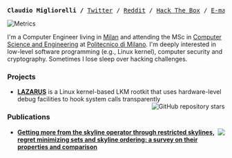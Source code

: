 <p><pre align="center">
<strong>Claudio Migliorelli /</strong> <a href="https://twitter.com/migliio">Twitter</a> / <a href="https://www.reddit.com/user/migliio">Reddit</a> / <a href="https://app.hackthebox.com/profile/424092">Hack The Box</a> / <a href="mailto:migliorelliclaudio@gmail.com">E-mail</a> </pre></p>

![Metrics](https://metrics.lecoq.io/migliio?template=classic&base.indepth=false&config.timezone=Europe%2FRome)

I'm a Computer Engineer living in [Milan](https://goo.gl/maps/xKjoMDEyRpdjAkbe8) and attending the MSc in [Computer Science and Engineering](https://www4.ceda.polimi.it/manifesti/manifesti/controller/ManifestoPublic.do?check_params=1&aa=2021&k_corso_la=481&lang=EN&k_indir=T2A&__pj0=0&__pj1=24fcaca386b342c57fa9fac710f8934e) at [Politecnico di Milano](https://en.wikipedia.org/wiki/Polytechnic_University_of_Milan). I'm deeply interested in low-level software programming (e.g., Linux kernel), computer security and cryptography. Sometimes I lose sleep over hacking challenges.

### Projects
- **[LAZARUS](https://github.com/migliio/LAZARUS)** is a Linux kernel-based LKM rootkit that uses hardware-level debug facilities to hook system calls transparently <img align="right" alt="GitHub repository stars" src="https://img.shields.io/github/stars/migliio/LAZARUS?style=social">

### Publications
- <a href="https://arxiv.org/abs/2203.14086"><img src="https://img.shields.io/badge/arXiv-2203.14086-cfd8dc?labelColor=black&style=flat-square" align="right"/></a> **[Getting more from the skyline operator through restricted skylines,
regret minimizing sets and skyline ordering: a survey on their
properties and comparison](https://arxiv.org/pdf/2203.14086.pdf)**
